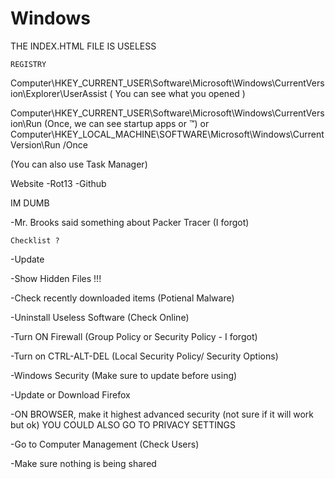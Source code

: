 # Windows

THE INDEX.HTML FILE IS USELESS

    REGISTRY

Computer\HKEY_CURRENT_USER\Software\Microsoft\Windows\CurrentVersion\Explorer\UserAssist ( You can see what you opened )

Computer\HKEY_CURRENT_USER\Software\Microsoft\Windows\CurrentVersion\Run (Once, we can see startup apps or ™) or Computer\HKEY_LOCAL_MACHINE\SOFTWARE\Microsoft\Windows\CurrentVersion\Run /Once

(You can also use Task Manager)

Website
-Rot13
-Github

IM DUMB

-Mr. Brooks said something about Packer Tracer (I forgot)

    
    Checklist ?

-Update 

-Show Hidden Files !!!

-Check recently downloaded items (Potienal Malware)

-Uninstall Useless Software (Check Online)

-Turn ON Firewall (Group Policy or Security Policy - I forgot)

-Turn on CTRL-ALT-DEL (Local Security Policy/ Security Options)

-Windows Security (Make sure to update before using)

-Update or Download Firefox

-ON BROWSER, make it highest advanced security (not sure if it will work but ok) 
      YOU COULD ALSO GO TO PRIVACY SETTINGS

-Go to Computer Management (Check Users)

-Make sure nothing is being shared
